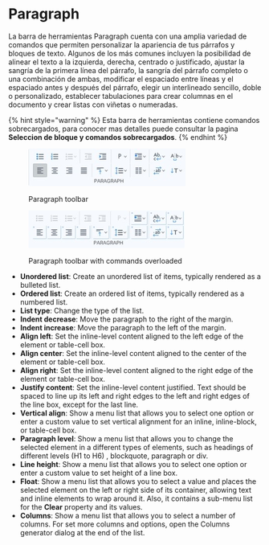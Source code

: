 # Paragraph

La barra de herramientas Paragraph cuenta con una amplia variedad de comandos que permiten personalizar la apariencia de tus párrafos y bloques de texto. Algunos de los más comunes incluyen la posibilidad de alinear el texto a la izquierda, derecha, centrado o justificado, ajustar la sangría de la primera línea del párrafo, la sangría del párrafo completo o una combinación de ambas, modificar el espaciado entre líneas y el espaciado antes y después del párrafo, elegir un interlineado sencillo, doble o personalizado, establecer tabulaciones para crear columnas en el documento y crear listas con viñetas o numeradas.

{% hint style="warning" %}
Esta barra de herramientas contiene comandos sobrecargados, para conocer mas detalles puede consultar la pagina **Seleccion de bloque y comandos sobrecargados**.
{% endhint %}

<div>

<figure><img src="../../.gitbook/assets/toolbars-paragraph.jpg" alt=""><figcaption><p>Paragraph toolbar</p></figcaption></figure>

 

<figure><img src="../../.gitbook/assets/toolbars-paragraph-overloaded.jpg" alt=""><figcaption><p>Paragraph toolbar with commands overloaded</p></figcaption></figure>

</div>

* **Unordered list**: Create an unordered list of items, typically rendered as a bulleted list.
* **Ordered list**: Create an ordered list of items, typically rendered as a numbered list.
* **List type**: Change the type of the list.
* **Indent decrease**: Move the paragraph to the right of the margin.
* **Indent increase**: Move the paragraph to the left of the margin.
* **Align left**: Set the inline-level content aligned to the left edge of the element or table-cell box.
* **Align center**: Set the inline-level content aligned to the center of the element or table-cell box.
* **Align right**: Set the inline-level content aligned to the right edge of the element or table-cell box.
* **Justify content**: Set the inline-level content justified. Text should be spaced to line up its left and right edges to the left and right edges of the line box, except for the last line.
* **Vertical align**: Show a menu list that allows you to select one option or enter a custom value to set vertical alignment for an inline, inline-block, or table-cell box.
* **Paragraph level**: Show a menu list that allows you to change the selected element in a different types of elements, such as headings of different levels (H1 to H6) , blockquote, paragraph or div.
* **Line height**: Show a menu list that allows you to select one option or enter a custom value to set height of a line box.
* **Float**: Show a menu list that allows you to select a value and places the selected element on the left or right side of its container, allowing text and inline elements to wrap around it. Also, it contains a sub-menu list for the **Clear** property and its values.
* **Columns**: Show a menu list that allows you to select a number of columns. For set more columns and options, open the Columns generator dialog at the end of the list.
